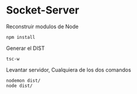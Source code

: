 # Socket-Server
Reconstruir modulos de Node
```
npm install
```
Generar el DIST
```
tsc-w
```
Levantar servidor, Cualquiera de los dos comandos
```
nodemon dist/
node dist/
```